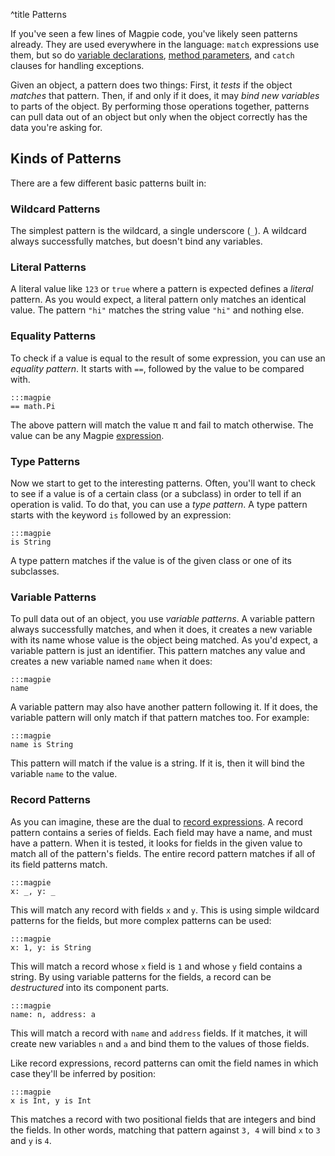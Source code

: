 ^title Patterns

If you've seen a few lines of Magpie code, you've likely seen patterns already. They are used everywhere in the language: `match` expressions use them, but so do [variable declarations](expressions/variables.html), [method parameters](multimethods.html), and `catch` clauses for handling exceptions.

Given an object, a pattern does two things: First, it *tests* if the object *matches* that pattern. Then, if and only if it does, it may *bind new variables* to parts of the object. By performing those operations together, patterns can pull data out of an object but only when the object correctly has the data you're asking for.

## Kinds of Patterns

There are a few different basic patterns built in:

### Wildcard Patterns

The simplest pattern is the wildcard, a single underscore (`_`). A wildcard always successfully matches, but doesn't bind any variables.

### Literal Patterns

A literal value like `123` or `true` where a pattern is expected defines a *literal* pattern. As you would expect, a literal pattern only matches an identical value. The pattern `"hi"` matches the string value `"hi"` and nothing else.

### Equality Patterns

To check if a value is equal to the result of some expression, you can use an *equality pattern*. It starts with `==`, followed by the value to be compared with.

    :::magpie
    == math.Pi

The above pattern will match the value &pi; and fail to match otherwise. The value can be any Magpie [expression](expressions.html).

### Type Patterns

Now we start to get to the interesting patterns. Often, you'll want to check to see if a value is of a certain class (or a subclass) in order to tell if an operation is valid. To do that, you can use a *type pattern*. A type pattern starts with the keyword `is` followed by an expression:

    :::magpie
    is String

A type pattern matches if the value is of the given class or one of its subclasses.

### Variable Patterns

To pull data out of an object, you use *variable patterns*. A variable pattern always successfully matches, and when it does, it creates a new variable with its name whose value is the object being matched. As you'd expect, a variable pattern is just an identifier. This pattern matches any value and creates a new variable named `name` when it does:

    :::magpie
    name

A variable pattern may also have another pattern following it. If it does, the variable pattern will only match if that pattern matches too. For example:

    :::magpie
    name is String

This pattern will match if the value is a string. If it is, then it will bind the variable `name` to the value.

### Record Patterns

As you can imagine, these are the dual to [record expressions](expressions/records.html). A record pattern contains a series of fields. Each field may have a name, and must have a pattern. When it is tested, it looks for fields in the given value to match all of the pattern's fields. The entire record pattern matches if all of its field patterns match.

    :::magpie
    x: _, y: _

This will match any record with fields `x` and `y`. This is using simple wildcard patterns for the fields, but more complex patterns can be used:

    :::magpie
    x: 1, y: is String

This will match a record whose `x` field is `1` and whose `y` field contains a string. By using variable patterns for the fields, a record can be *destructured* into its component parts.

    :::magpie
    name: n, address: a

This will match a record with `name` and `address` fields. If it matches, it will create new variables `n` and `a` and bind them to the values of those fields.

Like record expressions, record patterns can omit the field names in which case they'll be inferred by position:

    :::magpie
    x is Int, y is Int

This matches a record with two positional fields that are integers and bind the fields. In other words, matching that pattern against `3, 4` will bind `x` to `3` and `y` is `4`.
